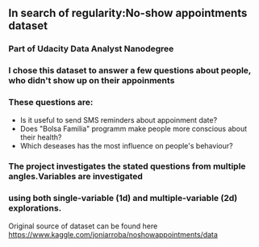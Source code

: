 ## In search of regularity:No-show appointments dataset
### Part of Udacity Data Analyst Nanodegree

### I chose this dataset to answer a few questions about people, who didn't show up on their appoinments
### These questions are:
   - Is it useful to send SMS reminders about appoinment date?
   - Does "Bolsa Familia" programm make people more conscious about their health?
   - Which deseases has the most influence on people's behaviour?
   
### The project investigates the stated questions from multiple angles.Variables are investigated
### using both single-variable (1d) and multiple-variable (2d) explorations.


Original source of dataset can be found here https://www.kaggle.com/joniarroba/noshowappointments/data
